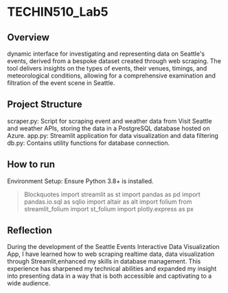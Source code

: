 # TECHIN510_Lab5

## Overview
dynamic interface for investigating and representing data on Seattle's events, derived from a bespoke dataset created through web scraping. The tool delivers insights on the types of events, their venues, timings, and meteorological conditions, allowing for a comprehensive examination and filtration of the event scene in Seattle.

## Project Structure
scraper.py: Script for scraping event and weather data from Visit Seattle and weather APIs, storing the data in a PostgreSQL database hosted on Azure.
app.py: Streamlit application for data visualization and data filtering
db.py: Contains utility functions for database connection.

## How to run
Environment Setup: Ensure Python 3.8+ is installed.

> Blockquotes
> import streamlit as st
> import pandas as pd
> import pandas.io.sql as sqlio
> import altair as alt
> import folium
> from streamlit_folium import st_folium
> import plotly.express as px

## Reflection
During the development of the Seattle Events Interactive Data Visualization App, I have learned how to web scraping realtime data, data visualization through Streamlit,enhanced my skills in database management. This experience has sharpened my technical abilities and expanded my insight into presenting data in a way that is both accessible and captivating to a wide audience.
